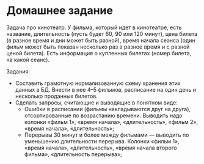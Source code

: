 # **Домашнее задание**

Задача про кинотеатр.
У фильма, который идет в кинотеатре, есть название, длительность (пусть будет 60, 90 или
120 минут), цена билета (в разное время и дни может быть разной), время начала сеанса
(один фильм может быть показан несколько раз в разное время и с разной ценой билета).
Есть информация о купленных билетах (номер билета, на какой сеанс).

Задания:
* Составить грамотную нормализованную схему хранения этих данных в БД. Внести в
нее 4–5 фильмов, расписание на один день и несколько проданных билетов.
* Сделать запросы, считающие и выводящие в понятном виде:
  * Ошибки в расписании (фильмы накладываются друг на друга),
  отсортированные по возрастанию времени. Выводить надо колонки «фильм 1»,
  «время начала», «длительность», «фильм 2», «время начала»,
  «длительность»;
  * Перерывы 30 минут и более между фильмами — выводить по уменьшению
  длительности перерыва. Колонки «фильм 1», «время начала»,
  «длительность», «время начала второго фильма», «длительность перерыва»;
